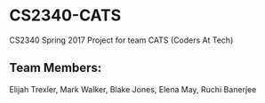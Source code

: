 # CS2340-CATS
CS2340 Spring 2017 Project for team CATS (Coders At Tech)

Team Members:
--------------
Elijah Trexler,
Mark Walker,
Blake Jones,
Elena May,
Ruchi Banerjee

